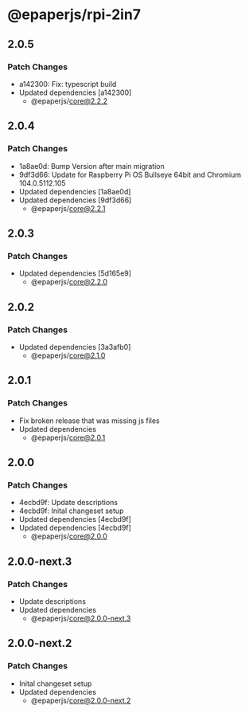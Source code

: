 # @epaperjs/rpi-2in7

## 2.0.5

### Patch Changes

-   a142300: Fix: typescript build
-   Updated dependencies [a142300]
    -   @epaperjs/core@2.2.2

## 2.0.4

### Patch Changes

-   1a8ae0d: Bump Version after main migration
-   9df3d66: Update for Raspberry Pi OS Bullseye 64bit and Chromium 104.0.5112.105
-   Updated dependencies [1a8ae0d]
-   Updated dependencies [9df3d66]
    -   @epaperjs/core@2.2.1

## 2.0.3

### Patch Changes

-   Updated dependencies [5d165e9]
    -   @epaperjs/core@2.2.0

## 2.0.2

### Patch Changes

-   Updated dependencies [3a3afb0]
    -   @epaperjs/core@2.1.0

## 2.0.1

### Patch Changes

-   Fix broken release that was missing js files
-   Updated dependencies
    -   @epaperjs/core@2.0.1

## 2.0.0

### Patch Changes

-   4ecbd9f: Update descriptions
-   4ecbd9f: Inital changeset setup
-   Updated dependencies [4ecbd9f]
-   Updated dependencies [4ecbd9f]
    -   @epaperjs/core@2.0.0

## 2.0.0-next.3

### Patch Changes

-   Update descriptions
-   Updated dependencies
    -   @epaperjs/core@2.0.0-next.3

## 2.0.0-next.2

### Patch Changes

-   Inital changeset setup
-   Updated dependencies
    -   @epaperjs/core@2.0.0-next.2
